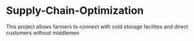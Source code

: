 # Supply-Chain-Optimization
This project allows farmers to connect with cold storage facilites and direct customers without middlemen
